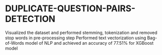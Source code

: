 # DUPLICATE-QUESTION-PAIRS-DETECTION
Visualized the dataset and performed stemming, tokenization and removed stop words in pre-processing step 
Performed text vectorization using Bag-of-Words model of NLP and achieved an accuracy of 77.51% for XGBoost model
